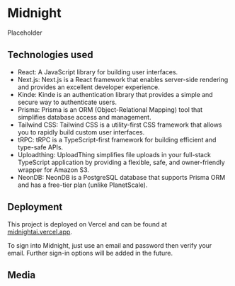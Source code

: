 # Midnight 

Placeholder

## Technologies used

- React: A JavaScript library for building user interfaces.
- Next.js: Next.js is a React framework that enables server-side rendering and provides an excellent developer experience.
- Kinde: Kinde is an authentication library that provides a simple and secure way to authenticate users.
- Prisma: Prisma is an ORM (Object-Relational Mapping) tool that simplifies database access and management.
- Tailwind CSS: Tailwind CSS is a utility-first CSS framework that allows you to rapidly build custom user interfaces.
- tRPC: tRPC is a TypeScript-first framework for building efficient and type-safe APIs.
- Uploadthing: UploadThing simplifies file uploads in your full-stack TypeScript application by providing a flexible, safe, and owner-friendly wrapper for Amazon S3.
- NeonDB: NeonDB is a PostgreSQL database that supports Prisma ORM and has a free-tier plan (unlike PlanetScale).

## Deployment

This project is deployed on Vercel and can be found at [midnightai.vercel.app](https://midnightai.vercel.app/).

To sign into Midnight, just use an email and password then verify your email. Further sign-in options will be added in the future.

## Media
